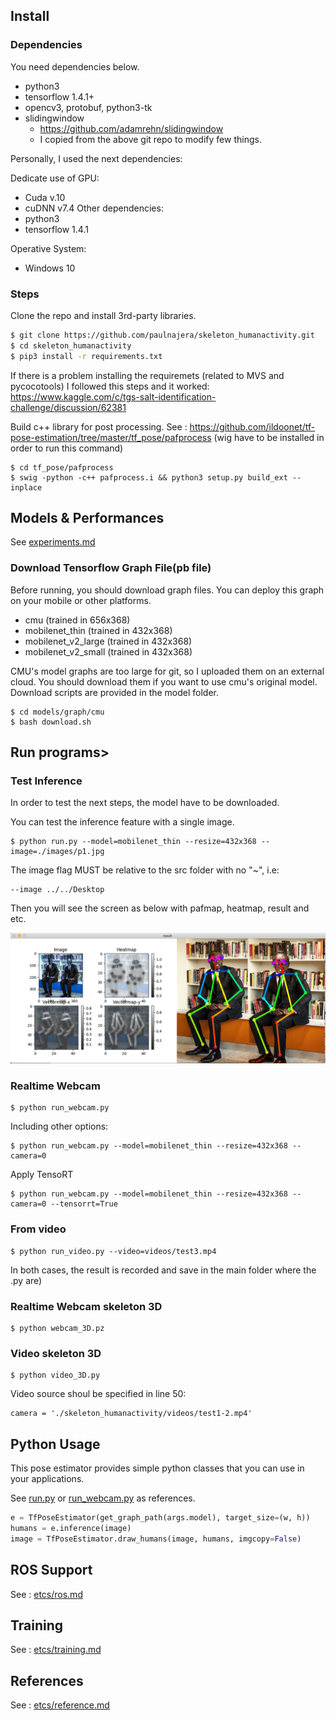 ## Install
### Dependencies

You need dependencies below.
- python3
- tensorflow 1.4.1+
- opencv3, protobuf, python3-tk
- slidingwindow
  - https://github.com/adamrehn/slidingwindow
  - I copied from the above git repo to modify few things.
  
Personally, I used the next dependencies:

Dedicate use of GPU:
  - Cuda v.10
  - cuDNN v7.4
Other dependencies:
- python3
- tensorflow 1.4.1

Operative System:
- Windows 10

### Steps

Clone the repo and install 3rd-party libraries.

```bash
$ git clone https://github.com/paulnajera/skeleton_humanactivity.git
$ cd skeleton_humanactivity
$ pip3 install -r requirements.txt
```
If there is a problem installing the requiremets (related to MVS and pycocotools) I followed this steps and it worked:
https://www.kaggle.com/c/tgs-salt-identification-challenge/discussion/62381

Build c++ library for post processing. See : https://github.com/ildoonet/tf-pose-estimation/tree/master/tf_pose/pafprocess
(wig have to be installed in order to run this command)
```
$ cd tf_pose/pafprocess
$ swig -python -c++ pafprocess.i && python3 setup.py build_ext --inplace
```

## Models & Performances

See [experiments.md](./etc/experiments.md)

### Download Tensorflow Graph File(pb file)

Before running, you should download graph files. You can deploy this graph on your mobile or other platforms.

- cmu (trained in 656x368)
- mobilenet_thin (trained in 432x368)
- mobilenet_v2_large (trained in 432x368)
- mobilenet_v2_small (trained in 432x368)

CMU's model graphs are too large for git, so I uploaded them on an external cloud. You should download them if you want to use cmu's original model. Download scripts are provided in the model folder.

```
$ cd models/graph/cmu
$ bash download.sh
```

## Run programs>

### Test Inference

In order to test the next steps, the model have to be downloaded.

You can test the inference feature with a single image.

```
$ python run.py --model=mobilenet_thin --resize=432x368 --image=./images/p1.jpg
```

The image flag MUST be relative to the src folder with no "~", i.e:
```
--image ../../Desktop
```

Then you will see the screen as below with pafmap, heatmap, result and etc.

![inferent_result](./etcs/inference_result2.png)

### Realtime Webcam

```
$ python run_webcam.py
```
Including other options:
```
$ python run_webcam.py --model=mobilenet_thin --resize=432x368 --camera=0
```

Apply TensoRT 

```
$ python run_webcam.py --model=mobilenet_thin --resize=432x368 --camera=0 --tensorrt=True
```

### From video

```
$ python run_video.py --video=videos/test3.mp4
```

In both cases, the result is recorded and save in the main folder where the .py are)

### Realtime Webcam skeleton 3D

```
$ python webcam_3D.pz
```

### Video skeleton 3D

```
$ python video_3D.py
```

Video source shoul be specified in line 50:

```
camera = './skeleton_humanactivity/videos/test1-2.mp4'
```

## Python Usage

This pose estimator provides simple python classes that you can use in your applications.

See [run.py](run.py) or [run_webcam.py](run_webcam.py) as references.

```python
e = TfPoseEstimator(get_graph_path(args.model), target_size=(w, h))
humans = e.inference(image)
image = TfPoseEstimator.draw_humans(image, humans, imgcopy=False)
```

## ROS Support

See : [etcs/ros.md](./etcs/ros.md)

## Training

See : [etcs/training.md](./etcs/training.md)

## References

See : [etcs/reference.md](./etcs/reference.md)
